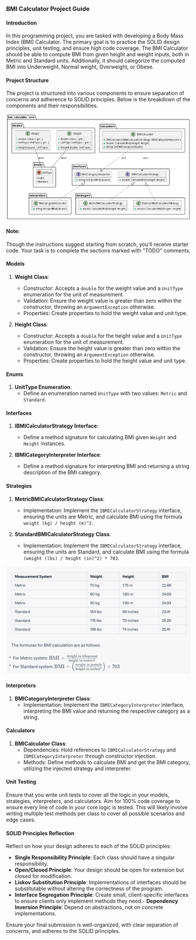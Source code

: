 ### BMI Calculator Project Guide

#### Introduction

In this programming project, you are tasked with developing a Body Mass Index (BMI) Calculator. The primary goal is to
practice the SOLID design principles, unit testing, and ensure high code coverage. The BMI Calculator should be able to
compute BMI from given height and weight inputs, both in Metric and Standard units. Additionally, it should categorize
the computed BMI into Underweight, Normal weight, Overweight, or Obese.

#### Project Structure

The project is structured into various components to ensure separation of concerns and adherence to SOLID principles.
Below is the breakdown of the components and their responsibilities.

![UML.png](bmi-calculator-core/UML.png)

#### Note:

Though the instructions suggest starting from scratch, you'll receive starter code. Your task is to complete the
sections marked with "TODO" comments.

#### Models

1. **Weight Class**:
    - Constructor: Accepts a `double` for the weight value and a `UnitType` enumeration for the unit of measurement.
    - Validation: Ensure the weight value is greater than zero within the constructor, throwing an `ArgumentException`
      otherwise.
    - Properties: Create properties to hold the weight value and unit type.

2. **Height Class**:
    - Constructor: Accepts a `double` for the height value and a `UnitType` enumeration for the unit of measurement.
    - Validation: Ensure the height value is greater than zero within the constructor, throwing an `ArgumentException`
      otherwise.
    - Properties: Create properties to hold the height value and unit type.

#### Enums

1. **UnitType Enumeration**:
    - Define an enumeration named `UnitType` with two values: `Metric` and `Standard`.

#### Interfaces

1. **IBMICalculatorStrategy Interface**:
    - Define a method signature for calculating BMI given `Weight` and `Height` instances.

2. **IBMICategoryInterpreter Interface**:
    - Define a method signature for interpreting BMI and returning a string description of the BMI category.

#### Strategies

1. **MetricBMICalculatorStrategy Class**:
    - Implementation: Implement the `IBMICalculatorStrategy` interface, ensuring the units are Metric, and calculate BMI
      using the formula `weight (kg) / height (m)^2`.

2. **StandardBMICalculatorStrategy Class**:
    - Implementation: Implement the `IBMICalculatorStrategy` interface, ensuring the units are Standard, and calculate
      BMI using the formula `(weight (lbs) / height (in)^2) * 703`.

![BMI Equations](bmi-calculator-cli/BMI%20Calc.png)

#### Interpreters

1. **BMICategoryInterpreter Class**:
    - Implementation: Implement the `IBMICategoryInterpreter` interface, interpreting the BMI value and returning the
      respective category as a string.

#### Calculators

1. **BMICalculator Class**:
    - Dependencies: Hold references to `IBMICalculatorStrategy` and `IBMICategoryInterpreter` through constructor
      injection.
    - Methods: Define methods to calculate BMI and get the BMI category, utilizing the injected strategy and
      interpreter.

#### Unit Testing

Ensure that you write unit tests to cover all the logic in your models, strategies, interpreters, and calculators. Aim
for 100% code coverage to ensure every line of code in your core logic is tested. This will likely involve writing
multiple test methods per class to cover all possible scenarios and edge cases.

#### SOLID Principles Reflection

Reflect on how your design adheres to each of the SOLID principles:

- **Single Responsibility Principle**: Each class should have a singular responsibility.
- **Open/Closed Principle**: Your design should be open for extension but closed for modification.
- **Liskov Substitution Principle**: Implementations of interfaces should be substitutable without altering the
  correctness of the program.
- **Interface Segregation Principle**: Create small, client-specific interfaces to ensure clients only implement methods
  they need.- **Dependency Inversion Principle**: Depend on abstractions, not on concrete implementations.

Ensure your final submission is well-organized, with clear separation of concerns, and adheres to the SOLID principles.



